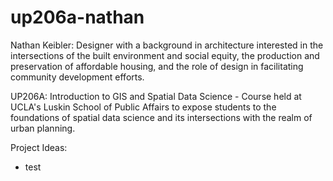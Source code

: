 # up206a-nathan
Nathan Keibler: Designer with a background in architecture interested in the intersections of the built environment and social equity, the production and preservation of affordable housing, and the role of design in facilitating community development efforts. 

UP206A: Introduction to GIS and Spatial Data Science - Course held at UCLA's Luskin School of Public Affairs to expose students to the foundations of spatial data science and its intersections with the realm of urban planning. 

Project Ideas: 
* test
